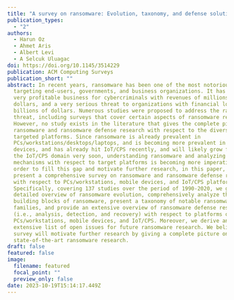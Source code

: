 ```yaml
---
title: "A survey on ransomware: Evolution, taxonomy, and defense solutions"
publication_types:
  - "2"
authors:
  - Harun Oz
  - Ahmet Aris
  - Albert Levi
  - A Selcuk Uluagac
doi: https://doi.org/10.1145/3514229
publication: ACM Computing Surveys
publication_short: ""
abstract: In recent years, ransomware has been one of the most notorious malware
  targeting end-users, governments, and business organizations. It has become a
  very profitable business for cybercriminals with revenues of millions of
  dollars, and a very serious threat to organizations with financial losses of
  billions of dollars. Numerous studies were proposed to address the ransomware
  threat, including surveys that cover certain aspects of ransomware research.
  However, no study exists in the literature that gives the complete picture on
  ransomware and ransomware defense research with respect to the diversity of
  targeted platforms. Since ransomware is already prevalent in
  PCs/workstations/desktops/laptops, and is becoming more prevalent in mobile
  devices, and has already hit IoT/CPS recently, and will likely grow further in
  the IoT/CPS domain very soon, understanding ransomware and analyzing defense
  mechanisms with respect to target platforms is becoming more imperative. In
  order to fill this gap and motivate further research, in this paper, we
  present a comprehensive survey on ransomware and ransomware defense research
  with respect to PCs/workstations, mobile devices, and IoT/CPS platforms.
  Specifically, covering 137 studies over the period of 1990-2020, we give a
  detailed overview of ransomware evolution, comprehensively analyze the key
  building blocks of ransomware, present a taxonomy of notable ransomware
  families, and provide an extensive overview of ransomware defense research
  (i.e., analysis, detection, and recovery) with respect to platforms of
  PCs/workstations, mobile devices, and IoT/CPS. Moreover, we derive an
  extensive list of open issues for future ransomware research. We believe this
  survey will motivate further research by giving a complete picture on
  state-of-the-art ransomware research.
draft: false
featured: false
image:
  filename: featured
  focal_point: ""
  preview_only: false
date: 2023-10-19T15:14:17.449Z
---
```

